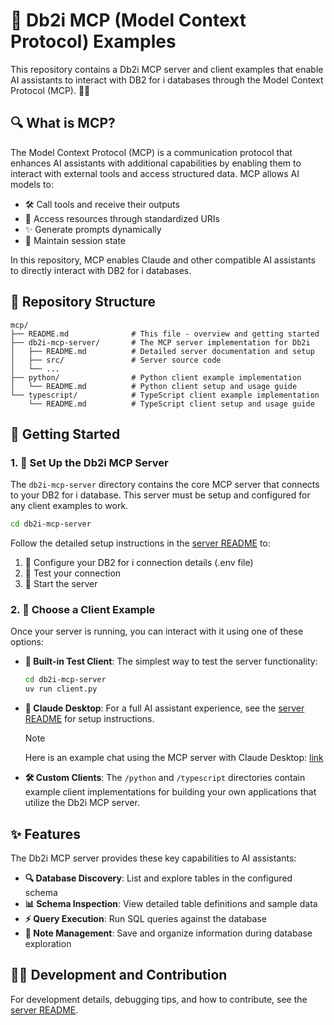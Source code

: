 # 🚀 Db2i MCP (Model Context Protocol) Examples 

This repository contains a Db2i MCP server and client examples that enable AI assistants to interact with DB2 for i databases through the Model Context Protocol (MCP). 🤖💬

## 🔍 What is MCP?

The Model Context Protocol (MCP) is a communication protocol that enhances AI assistants with additional capabilities by enabling them to interact with external tools and access structured data. MCP allows AI models to:

- 🛠️ Call tools and receive their outputs
- 🔗 Access resources through standardized URIs
- ✨ Generate prompts dynamically
- 💾 Maintain session state

In this repository, MCP enables Claude and other compatible AI assistants to directly interact with DB2 for i databases.

## 📁 Repository Structure

```
mcp/
├── README.md              # This file - overview and getting started
├── db2i-mcp-server/       # The MCP server implementation for Db2i
│   ├── README.md          # Detailed server documentation and setup
│   ├── src/               # Server source code
│   └── ...
├── python/                # Python client example implementation 
│   └── README.md          # Python client setup and usage guide
└── typescript/            # TypeScript client example implementation
    └── README.md          # TypeScript client setup and usage guide
```

## 🚦 Getting Started

### 1. 🔧 Set Up the Db2i MCP Server

The `db2i-mcp-server` directory contains the core MCP server that connects to your DB2 for i database. This server must be setup and configured for any client examples to work.

```bash
cd db2i-mcp-server
```

Follow the detailed setup instructions in the [server README](./db2i-mcp-server/README.md) to:
1. 📝 Configure your DB2 for i connection details (.env file)
2. 🧪 Test your connection
3. 🚀 Start the server

### 2. 🔄 Choose a Client Example

Once your server is running, you can interact with it using one of these options:

- **🧩 Built-in Test Client**: The simplest way to test the server functionality:
  ```bash
  cd db2i-mcp-server
  uv run client.py
  ```

- **🤖 Claude Desktop**: For a full AI assistant experience, see the [server README](./db2i-mcp-server/README.md#using-with-claude-desktop) for setup instructions.


  > [!NOTE]
  > Here is an example chat using the MCP server with Claude Desktop: [link](https://claude.ai/share/f4420035-4476-4877-9243-7bb8bb689130)
  >


- **🛠️ Custom Clients**: The `/python` and `/typescript` directories contain example client implementations for building your own applications that utilize the Db2i MCP server.

## ✨ Features

The Db2i MCP server provides these key capabilities to AI assistants:

- **🔍 Database Discovery**: List and explore tables in the configured schema
- **📊 Schema Inspection**: View detailed table definitions and sample data
- **⚡ Query Execution**: Run SQL queries against the database
- **📝 Note Management**: Save and organize information during database exploration

## 👩‍💻 Development and Contribution

For development details, debugging tips, and how to contribute, see the [server README](./db2i-mcp-server/README.md#development).
